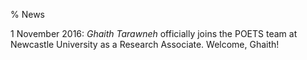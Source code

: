 % News

1 November 2016: *Ghaith Tarawneh* officially joins the POETS team at Newcastle
University as a Research Associate. Welcome, Ghaith!

